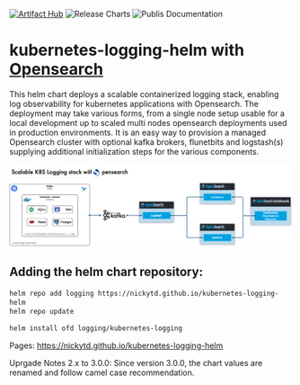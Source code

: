 [![Artifact Hub](https://img.shields.io/endpoint?url=https://artifacthub.io/badge/repository/kubernetes-logging)](https://artifacthub.io/packages/search?repo=kubernetes-logging) ![Release Charts](https://github.com/nickytd/kubernetes-logging-helm/workflows/Release%20Charts/badge.svg) ![Publis Documentation](https://github.com/nickytd/kubernetes-logging-helm/workflows/Publish%20Documentation/badge.svg)

# kubernetes-logging-helm with [Opensearch](https://opensearch.org)

This helm chart deploys a scalable containerized logging stack, enabling log observability for kubernetes applications with Opensearch. The deployment may take various forms, from a single node setup usable for a local development up to scaled multi nodes opensearch deployments used in production environments. It is an easy way to provision a managed Opensearch cluster with optional kafka brokers, flunetbits and logstash(s) supplying additional initialization steps for the various components.

![Kubernetes Logging Stack](website/static/k8s-logging-stack.jpg)


## Adding the helm chart repository:
```
helm repo add logging https://nickytd.github.io/kubernetes-logging-helm
helm repo update
```

```bash
helm install ofd logging/kubernetes-logging
```

Pages: https://nickytd.github.io/kubernetes-logging-helm

Uprgade Notes 2.x to 3.0.0:
Since version 3.0.0, the chart values are renamed and follow camel case recommendation.
